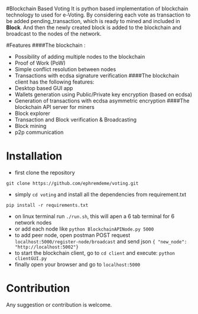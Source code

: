 #Blockchain Based Voting
It is python based implementation of blockchain technology to used for e-Voting. 
By considering each vote as transaction to be added pending_transaction, which 
is ready to mined and included in **Block**. And then the newly created block is added to the blockchain and broadcast
to the nodes of  the network.
<!Configuration
1. List of Voters: This list contains all eligible voters for the given election. 
2. List of Candidates: This list outlines the individual subjects on which voters
must decide.
3. Election Type: This value determines the concrete voting mechanism, such as majority voting or single transferable voting (STV), and its parameters, e.g., how many options a voter can
select in an STV.
4. Election Start/End Times: These values specify the time frame in which eligible voters are
allowed to cast their vote.!>

#Features
####The blockchain :

* Possibility of adding multiple nodes to the blockchain
* Proof of Work (PoW)
* Simple conflict resolution between nodes
* Transactions with ecdsa signature verification
####The blockchain client has the following features:
* Desktop based GUI app
* Wallets generation using Public/Private key encryption (based on ecdsa)
* Generation of transactions with ecdsa asymmetric encryption
####The blockchain API server for miners
* Block explorer
* Transaction and Block verification & Broadcasting
* Block mining
* p2p communication

# Installation
* first clone the repository
```text
git clone https://github.com/ephremdeme/voting.git
```
* simply `cd voting` and install all the dependencies from requirement.txt
```text
pip install -r requirements.txt 
```
* on linux terminal run `./run.sh`, this will apen a 6 tab terminal for 6 network nodes 
* or add each node like `python BlockchainAPINode.py 5000`
* to add peer node, open postman POST request `localhost:5000/register-node/broadcast`
and send json `{ "new_node":  "http://localhost:5002"}`
* to start the blockchain client, go to `cd client` and execute: `python clientGUI.py`
* finally open your browser and go to `localhost:5000` 


# Contribution 
Any suggestion or contribution is welcome.


